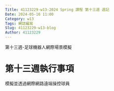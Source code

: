 ```yaml
---
Title: 41123229-w13-2024 Spring 課程 第十三週 週記
Date: 2024-05-16 11:00
Category: w13
Tags: 網誌編寫
Slug: 41123229-w13-blog
Author: 41123229
---
```


第十三週-足球機器人網際場景模擬

<!-- PELICAN_END_SUMMARY -->

# 第十三週執行事項
模擬並透過網際網路遠端操控球員


